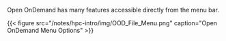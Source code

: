 Open OnDemand has many features accessible directly from the menu bar.

{{< figure src="/notes/hpc-intro/img/OOD_File_Menu.png" caption="Open OnDemand Menu Options" >}}

